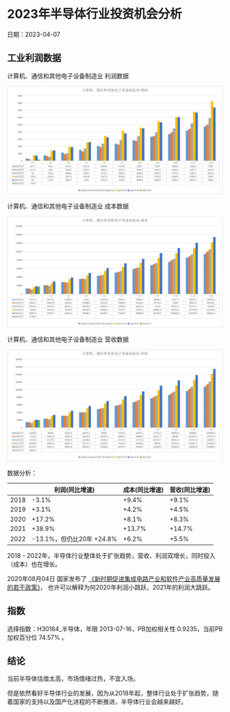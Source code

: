# 2023年半导体行业投资机会分析

日期：2023-04-07

## 工业利润数据

计算机、通信和其他电子设备制造业 利润数据

![](2023-04-07/profit.png)

计算机、通信和其他电子设备制造业 成本数据

![](2023-04-07/cost.png)

计算机、通信和其他电子设备制造业 营收数据

![](2023-04-07/incoming.png)

数据分析：

|        | 利润(同比增速)               | 成本(同比增速) | 营收(同比增速)       |
|--------|----------------------------|--------------|------------|
| 2018   |  -3.1%                     |  +9.4%       | +9.1%     |
| 2019   |  +3.1%                     |  +4.2%       | +4.5%      |
| 2020   |  +17.2%                    |  +8.1%       | +8.3%      |
| 2021   |  +38.9%                    |  +13.7%      | +14.7%     |
| 2022   |  -13.1%，但仍比20年 +24.8%   |  +6.2%       | +5.5%     |

2018 - 2022年，半导体行业整体处于扩张趋势，营收、利润双增长，同时投入（成本）也在增长。

2020年08月04日 国家发布了 [《新时期促进集成电路产业和软件产业高质量发展的若干政策》][p1]，
也许可以解释为何2020年利润小跳跃，2021年的利润大跳跃。

## 指数

选择指数：H30184_半导体，年限 2013-07-16，PB加权相关性 0.9235，当前PB加权百分位 74.57% 。

## 结论

当前半导体估值太高，市场情绪过热，不宜入场。

但是依然看好半导体行业的发展，因为从2018年起，整体行业处于扩张趋势，随着国家的支持以及国产化进程的不断推进，半导体行业会越来越好。

[p1]: http://www.gov.cn/zhengce/content/2020-08/04/content_5532370.htm
